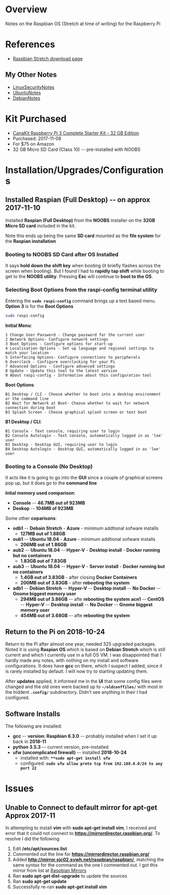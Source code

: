 # Overview

Notes on the Raspbian OS (Stretch at time of writing) for the Raspberry Pi

# References

* [Raspbian Stretch download page](https://www.raspberrypi.org/downloads/raspbian/)

## My Other Notes

* [LinuxSecurityNotes](https://github.com/GitLeeRepo/LinuxSecurityNotes/blob/master/LinuxSecurityNotes.md#overview)
* [UbuntuNotes](https://github.com/GitLeeRepo/UbuntuNotes/blob/master/UbuntuNotes.md#overview)
* [DebianNotes](https://github.com/GitLeeRepo/DebianNotes/blob/master/DebianNotes.md#overview)

# Kit Purchased

* [CanaKit Raspberry Pi 3 Complete Starter Kit - 32 GB Edition](https://www.amazon.com/gp/product/B01C6Q2GSY/ref=oh_aui_search_detailpage?ie=UTF8&psc=1)
* Purchased: 2017-11-08
* For \$75 on Amazon
* 32 GB Micro SD Card (Class 10) -- pre-installed with NOOBS


# Installation/Upgrades/Configurations

## Installed Raspian (Full Desktop) -- on approx 2017-11-10

Installed **Raspian (Full Desktop)** from the **NOOBS** installer on the **32GB Micro SD card** included in the kit.

Note this ends up being the same **SD card** mounted as the **file system** for the **Raspian installation**

### Booting to NOOBS SD Card after OS Installed

It says **hold down the shift key** when booting (it briefly flashes across the screen when booting).  But I found I had to **rapidly tap shift** while booting to get to the **NOOBS utility**.  Pressing **Esc** will continue to **boot to the OS**.

### Selecting Boot Options from the raspi-config terminal utility

Entering the **`sudo raspi-config`** command brings up a text based menu.  **Option 3** is for the **Boot Options**

```bash
sudo raspi-config
```

**Initial Menu**:

```
1 Change User Password - Change password for the current user
2 Network Options- Configure network settings
3 Boot Options - Configure options for start-up
4 Localisation Options - Set up language and regional settings to match your location
5 Interfacing Options- Configure connections to peripherals
6 Overclock - Configure overclocking for your Pi
7 Advanced Options - Configure advanced settings
8 Update - Update this tool to the latest version
9 About raspi-config - Information about this configuration tool 
```

**Boot Options**:

```
B1 Desktop / CLI - Choose whether to boot into a desktop environment or the command line
B2 Wait for Network at Boot- Choose whether to wait for network connection during boot
B3 Splash Screen - Choose graphical splash screen or text boot
```

**B1 Desktop / CLI**:

```
B1 Console - Text console, requiring user to login
B2 Console Autologin - Text console, automatically logged in as 'lee' user
B3 Desktop - Desktop GUI, requiring user to login
B4 Desktop Autologin - Desktop GUI, automatically logged in as 'lee' user
```

### Booting to a Console (No Desktop)

It acts like it is going to go into the **GUI** since a couple of graphical screens pop up, but it does go to the **command line**

**Intial memory used comparison**:

* **Console** -- **46.7MB out of 923MB**
* **Deskop** -- **104MB of 923MB**

Some other **coparisons**:

* **odb1** -- **Debain Stretch** - **Azure** - minimum addtional sofware installs
  * **127MB out of 1.88GB**
* **oub1** -- **Ubuntu 18.04** - **Azure** - minimum addtional sofware installs
  * **206MB out of 1.86GB**
* **aub2** -- **Ubuntu 18.04** -- **Hyper-V** - **Desktop install** - **Docker running but no containers**
  * **1.83GB out of 7.83GB** 
* **aub3** -- **Ubuntu 18.04** -- **Hyper-V** - **Server install** - **Docker running but no containers**
  * **1.4GB out of 3.83GB** - after closing **Docker Containers**
  * **200MB out of 3.83GB**  - after **rebooting the system**
* **adb1** -- **Debian Stretch** -- **Hyper-V** -- **Desktop install** -- **No Docker** -- **Gnome biggest memory user**
  * **294MB out of 3.86GB** --  afte **rebooting the system**
 **acn1** -- **CentOS** -- **Hyper-V** -- **Desktop install** -- **No Docker** -- **Gnome biggest memory user**
  * **454MB out of 3.68GB** --  afte **rebooting the system**  

## Return to the Pi on 2018-10-24

Return to the Pi after almost one year, needed 325 upgraded packages.  Noted it is using **Raspian OS** which is based on **Debian Stretch** which is still current and which I currently use in a full OS VM.  I was disappointed that I hardly made any notes, with nothing on my install and software configurations.  It does have **gcc** on there, which I suspect I added, since it is rarely installed by default. I will now try to starting updating them.  

After **updates** applied, it informed me in the **UI** that some config files were changed and the old ones were backed up to **`~/oldconffiles/`** with most in the hiddent **`.config/`** subdirectory.  Didn't see anything in their I had configured.

## Software Installs

The following are installed:

* **gcc** -- **version: Raspbian 6.3.0** -- probably installed when I set it up back in **2018-11**
* **python 3.5.3** -- current version, pre-installed
* **ufw (uncomplicated firewall)** -- installed **2018-10-24**
  * installed with: **`**sudo apt-get install ufw`**
  * configured: **`sudo ufw allow proto tcp from 192.168.0.0/24 to any port 22`**

# Issues

## Unable to Connect to default mirror for apt-get **Approx 2017-11**

In attempting to install **vim** with **sudo apt-get install vim**, I received and error that it could not connect to **https://mirrordirector.raspbian.org/**.  To resolve I did the following

1. Edit **/etc/apt/sources.list**
2. Commented out the line for **https://mirrordirector.raspbian.org/**
3. Added **http://mirror.sjc02.svwh.net/raspbian/raspbian/**, matching the same syntax for the command as the one I commented out.  I got this mirror from list at [Raspbian Mirrors](http://www.raspbian.org/RaspbianMirrors)
4. Ran **sudo apt-get dist-upgrade** to update the sources
5. Ran **sudo apt-get update**
6. Successfully re-ran **sudo apt-get install vim**
